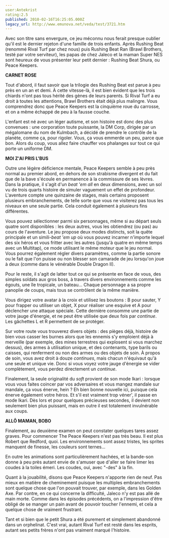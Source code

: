 ```yaml
---
user:Antekrist
rating:2.5
published: 2010-02-16T16:25:05.000Z
legacy_url: http://www.emunova.net/veda/test/3721.htm
---
```

Avec son titre sans envergure, ce jeu méconnu nous ferait presque oublier qu'il est le dernier rejeton d'une famille de trois enfants. Après Rushing Beat (renommé Rival Turf par chez nous) puis Rushing Beat Ran (Brawl Brothers, testé par votre serviteur), les papas de chez Jaleco et la maman Super NES sont heureux de vous présenter leur petit dernier : Rushing Beat Shura, ou Peace Keepers.  

  

**CARNET ROSE**  

Tout d'abord, il faut savoir que la trilogie des Rushing Beat est parue à peu près en un an et demi. À cette vitesse-là, il est bien évident que les trois chiards n'ont pas tous hérité des gènes de leurs parents. Si Rival Turf a eu droit à toutes les attentions, Brawl Brothers était déjà plus malingre. Vous comprendrez donc que Peace Keepers est la cinquième roue du carrosse, et on a même échappé de peu à la fausse couche.  

L'enfant est né avec un léger autisme, et son histoire est donc des plus convenues : une corporation toute puissante, la DM Corp, dirigée par un mégalomane du nom de Kulmbach, a décidé de prendre le contrôle de la planète, comme ça, pour rigoler. Vous, ça vous emmerde un peu, parce que bon. Alors du coup, vous allez faire chauffer vos phalanges sur tout ce qui porte un uniforme DM.  

  

**MOI Z'AI PRIS L'BUS**  

Outre une légère déficience mentale, Peace Keepers semble à peu près normal au premier abord, en dehors de son strabisme divergent et du fait que de la bave s'écoule en permanence à la commissure de ses lèvres. Dans la pratique, il s'agit d'un _beat 'em all_ en deux dimensions, avec un sol vu de trois quarts histoire de simuler vaguement un effet de profondeur. L'aventure compte une quinzaine de stages, mais certains proposent plusieurs embranchements, de telle sorte que vous ne visiterez pas tous les niveaux en une seule partie. Cela conduit également à plusieurs fins différentes.  

Vous pouvez sélectionner parmi six personnages, même si au départ seuls quatre sont disponibles : les deux autres, vous les obtiendrez (ou pas) au cours de l'aventure. Le jeu propose deux modes distincts, soit la quête principale et un simili-_beat 'em up_ où vous pouvez incarner n'importe lequel des six héros et vous fritter avec les autres (jusqu'à quatre en même temps avec un Multitap), ce mode utilisant le même moteur que le jeu normal. Vous pourrez également régler divers paramètres, comme la partie sonore ou le fait que l'on puisse ou non blesser son camarade de jeu lorsqu'on joue à deux (comme dans le vénérable Double Dragon II).  

Pour le reste, il s'agit de latter tout ce qui se présente en face de vous, des simples soldats aux gros boss, à travers divers environnements comme les égouts, une île tropicale, un bateau... Chaque personnage a sa propre panoplie de coups, mais tous se contrôlent de la même manière.  

Vous dirigez votre avatar à la croix et utilisez les boutons : B pour sauter, Y pour frapper ou utiliser un objet, X pour réaliser une esquive et A pour déclencher une attaque spéciale. Cette dernière consomme une partie de votre jauge d'énergie, et ne peut être utilisée que deux fois par _continue_. Les gâchettes L et R permettent de se protéger.  

Sur votre route vous trouverez divers objets : des pièges déjà, histoire de bien vous casser les burnes alors que les ennemis s'y emploient déjà à merveille (par exemple, des mines terrestres qui explosent si vous marchez dessus), des armes à utilisation unique, et des contenants, type barils ou caisses, qui renferment ou non des armes ou des objets de soin. À propos de soin, vous avez droit à douze _continues_, mais chacun n'équivaut qu'à une seule et unique vie. Donc si vous voyez votre jauge d'énergie se vider complètement, vous perdez directement un _continue_.  

Finalement, la seule originalité du _soft_ provient de son mode Ikari : lorsque vous vous faites coincer par vos adversaires et vous mangez mandale sur mandale, ça vous énerve, hein ? Eh bien bonne nouvelle ici, puisque cela énerve également votre héros. Et s'il est vraiment trop véner', il passe en mode Ikari. Dès lors et pour quelques précieuses secondes, il devient non seulement bien plus puissant, mais en outre il est totalement invulnérable aux coups.  

  

**ALLÔ MAMAN, BOBO**  

Finalement, au deuxième examen on peut constater quelques tares assez graves. Pour commencer The Peace Keepers n'est pas très beau. Il est plus Robert que Redford, quoi. Les environnements sont assez tristes, les sprites manquent de finesse, les couleurs sont ternes...  

En outre les animations sont particulièrement hachées, et la bande-son donne à peu près autant envie de s'amuser que d'aller se faire limer les coudes à la toiles émeri. Les coudes, oui, avec "-des" à la fin.  

Quant à la jouabilité, disons que Peace Keepers n'apporte rien de neuf. Pas mieux en matière de cheminement puisque les multiples embranchements sont quelque chose que l'on pouvait trouver, par exemple, dans les Golden Axe. Par contre, en ce qui concerne la difficulté, Jaleco n'y est pas allé de main morte. Comme dans les épisodes précédents, on a l'impression d'être obligé de se manger un pain avant de pouvoir toucher l'ennemi, et cela a quelque chose de vraiment frustrant.  

Tant et si bien que le petit Shura a été purement et simplement abandonné dans un orphelinat. C'est vrai, autant Rival Turf est resté dans les esprits, autant ses petits frères n'ont pas vraiment marqué l'histoire.